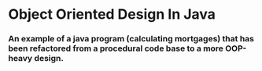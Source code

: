# Object Oriented Design In Java

### An example of a java program (calculating mortgages) that has been refactored from a procedural code base to a more OOP-heavy design.
